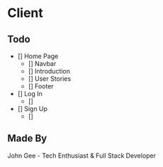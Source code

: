 # Client

## Todo

- [] Home Page
  - [] Navbar
  - [] Introduction
  - [] User Stories
  - [] Footer
- [] Log In
  - []
- [] Sign Up
  - []

## Made By

John Gee - Tech Enthusiast & Full Stack Developer
